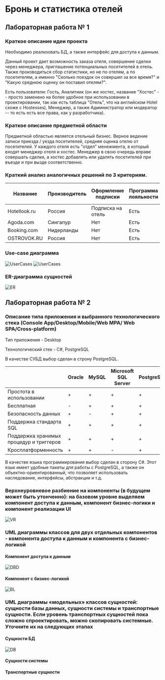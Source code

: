# Бронь и статистика отелей

## Лабораторная работа № 1

### Краткое описание идеи проекта

Необходимо реализовать БД, а также интерфейс для доступа к данным.


Данный проект дает возможность заказа отеля, совершение сделки через менеджера, приглашение потенциальных посетителей в отель.  Также производиться сбор статистики, но не по отелям, а по посетителям, а именно "Сколько поездок он совершил за все время?" и "Какую среднюю оценку он поставил отелям?". 

Есть пользователи: Гость, Аналитиик (он же хостес, название "Хостес" -- просто заменено на более удобное при использовании в проектировании, так как есть таблица "Отель", что на английском Hotel схоже с Hostesses), Менеджер, а также Администратор или модератор -- то есть есть все права, как у разработчика).

### Краткое описание предметной области

Предметной областью является отельный бизнес. Верное ведение записи приезда / уезда посетителей, средняя оценка отелю от посетителей. У каждого отеля есть "отдел" менежмента, в который входят менеджер отеля и хостес. Менеджер в свою очередь вправе совершать сделки, а хостес добавлять или удалять посетителей при въезде и при вызде соответственно. 


### Краткий анализ аналогичных решений по 3 критериям.

| Название      | Производитель    | Оформление подписки | Программа лояльности  | Отображение оценки пользователей | Обязательная регистрация |
| -------------- | ------------ | ----- | --------- | ---- | ---- |
| Hotellook.ru   | Россия | Подписка на отель | Есть | Есть  | Нет | 
| Agoda.com   | Сингапур | Нет | Есть | Нет  | Нет |
| Booking.com | Нидерланды | Нет | Есть | Есть | Нет | 
| OSTROVOK.RU | Россия | Нет | Есть | Нет  | Нет |

### Use-case диаграмма
![UserCases](./lab_01/docs/ppo_uc.png)
![UserCases](./lab_01/docs/ppo_uc_v2.png)

### ER-диаграмма сущностей
![ER](./lab_01/docs/ppo_er.png)

## Лабораторная работа № 2

### Описание типа приложения и выбранного технологического стека (Console App/Desktop/Mobile/Web MPA/ Web SPA/Cross-platform)
Тип приложения - Desktop

Технологический стек - C#, PostgreSQL

В качестве СУБД выбор сделан в строну PostgreSQL.

|  | Oracle | MySQL | Microsoft SQL Server | PostgreSQL |
| --- | --- | --- | --- | --- |
| Простота в использовании | + | + | + | + |
| Бесплатная | - | + | + | + |
| Безопасность данных | + | - | + | + |
| Поддержка стандарта SQL | + | + | + | + |
| Поддержка хранимых процедур и триггеров | + | + | + | + |
| Кросплатформенность | + | + | - | + |

В качестве языка программирования выбор сделан в сторону C#. Этот язык имеет удобные пакеты для работы с PostgreSQL, а также он объектно-ориентированный, что позволяет использовать наследование, интерфейсы, абстракции и т.д.

### Верхнеуровневое разбиение на компоненты (в будущем может быть утонченно): на базовом уровне выделяем компонент доступа к данным, компонент бизнес-логики и компонент реализации UI
![VR](./lab_02/docs/ppo_vr.png)


### UML диаграммы классов для двух отдельных компонентов - компонента доступа к данным и компонента с бизнес-логикой
#### Компонент доступа к данным
![DBD](./lab_02/docs/ppo_dbd.png)

#### Компонент с бизнес-логикой
![BL](./lab_02/docs/ppo_bl.png)

### UML диаграммы «модельных» классов сущностей: сущности базы данных, сущности системы и транспортные сущности. Если уровень транспортных сущностей пока сложно спроектировать, можно скопировать системные. Уточните их на следующих этапах

#### Сущности БД
![DB](./lab_02/docs/ppo_db.png)


#### Сущности системы

#### Транспортные сущности
